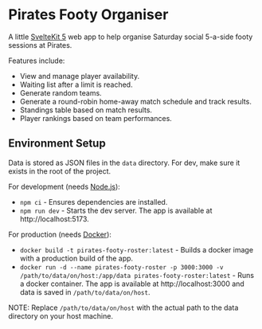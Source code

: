 # Pirates Footy Organiser

A little [SvelteKit 5](https://svelte.dev/) web app to help organise Saturday social 5-a-side footy sessions at Pirates.

Features include:

- View and manage player availability.
- Waiting list after a limit is reached.
- Generate random teams.
- Generate a round-robin home-away match schedule and track results.
- Standings table based on match results.
- Player rankings based on team performances.

## Environment Setup

Data is stored as JSON files in the `data` directory. For dev, make sure it exists in the root of the project.

For development (needs [Node.js](https://nodejs.org/en)):

- `npm ci` - Ensures dependencies are installed.
- `npm run dev` - Starts the dev server. The app is available at http://localhost:5173.

For production (needs [Docker](https://www.docker.com/)):

- `docker build -t pirates-footy-roster:latest` - Builds a docker image with a production build of the app.
- `docker run -d --name pirates-footy-roster -p 3000:3000 -v /path/to/data/on/host:/app/data pirates-footy-roster:latest` - Runs a docker container. The app is available at http://localhost:3000 and data is saved in `/path/to/data/on/host`.

NOTE: Replace `/path/to/data/on/host` with the actual path to the data directory on your host machine.
